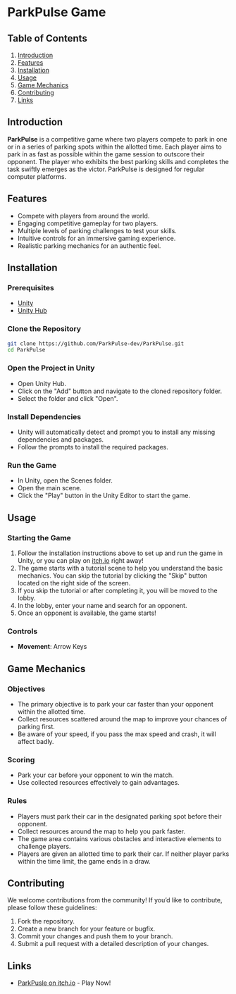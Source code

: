 # ParkPulse Game

## Table of Contents

1. [Introduction](#introduction)
2. [Features](#features)
3. [Installation](#installation)
4. [Usage](#usage)
5. [Game Mechanics](#game-mechanics)
6. [Contributing](#contributing)
7. [Links](#links)

## Introduction
**ParkPulse** is a competitive game where two players compete to park in one or in a series of parking spots within the allotted time. Each player aims to park in as fast as possible within the game session to outscore their opponent. The player who exhibits the best parking skills and completes the task swiftly emerges as the victor. ParkPulse is designed for regular computer platforms.

## Features
- Compete with players from around the world.
- Engaging competitive gameplay for two players.
- Multiple levels of parking challenges to test your skills.
- Intuitive controls for an immersive gaming experience.
- Realistic parking mechanics for an authentic feel.

## Installation
### Prerequisites
- [Unity](https://unity.com/)
- [Unity Hub](https://unity.com/products/unity-hub)

### Clone the Repository
```sh
git clone https://github.com/ParkPulse-dev/ParkPulse.git
cd ParkPulse
```
### Open the Project in Unity
- Open Unity Hub.
- Click on the "Add" button and navigate to the cloned repository folder.
- Select the folder and click "Open".

### Install Dependencies
- Unity will automatically detect and prompt you to install any missing dependencies and packages.
- Follow the prompts to install the required packages.

### Run the Game
- In Unity, open the Scenes folder.
- Open the main scene.
- Click the "Play" button in the Unity Editor to start the game.

## Usage
### Starting the Game
1. Follow the installation instructions above to set up and run the game in Unity, or you can play on [itch.io](https://parkpulse.itch.io/park-pulse-multiplayer) right away!
3. The game starts with a tutorial scene to help you understand the basic mechanics. You can skip the tutorial by clicking the "Skip" button located on the right side of the screen.
4. If you skip the tutorial or after completing it, you will be moved to the lobby.
5. In the lobby, enter your name and search for an opponent.
6. Once an opponent is available, the game starts!

### Controls
- **Movement**: Arrow Keys

## Game Mechanics
### Objectives
- The primary objective is to park your car faster than your opponent within the allotted time.
- Collect resources scattered around the map to improve your chances of parking first.
- Be aware of your speed, if you pass the max speed and crash, it will affect badly.

### Scoring
- Park your car before your opponent to win the match.
- Use collected resources effectively to gain advantages.

### Rules
- Players must park their car in the designated parking spot before their opponent.
- Collect resources around the map to help you park faster.
- The game area contains various obstacles and interactive elements to challenge players.
- Players are given an allotted time to park their car. If neither player parks within the time limit, the game ends in a draw.

## Contributing
We welcome contributions from the community! If you’d like to contribute, please follow these guidelines:

1. Fork the repository.
2. Create a new branch for your feature or bugfix.
3. Commit your changes and push them to your branch.
4. Submit a pull request with a detailed description of your changes.

## Links
- [ParkPusle on itch.io](https://parkpulse.itch.io/park-pulse-multiplayer) - Play Now!
